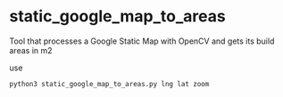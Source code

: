 # static_google_map_to_areas

Tool that processes a Google Static Map with OpenCV and gets its build areas in m2

use 

```
python3 static_google_map_to_areas.py lng lat zoom

```
  
